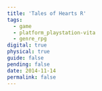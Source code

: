```yaml
---
title: 'Tales of Hearts R'
tags:
  - game
  - platform_playstation-vita
  - genre_rpg
digital: true
physical: true
guide: false
pending: false
date: 2014-11-14
permalink: false
---
```

